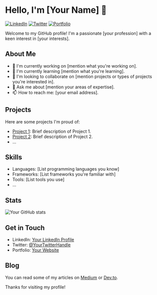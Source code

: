 # Hello, I'm [Your Name] 👋

[![LinkedIn](https://img.shields.io/badge/LinkedIn-YourName-blue)](https://www.linkedin.com/in/yourname)
[![Twitter](https://img.shields.io/badge/Twitter-@YourTwitterHandle-blue)](https://twitter.com/yourtwitterhandle)
[![Portfolio](https://img.shields.io/badge/Portfolio-YourWebsite-orange)](https://yourwebsite.com)

Welcome to my GitHub profile! I'm a passionate [your profession] with a keen interest in [your interests].

## About Me

- 🔭 I'm currently working on [mention what you're working on].
- 🌱 I'm currently learning [mention what you're learning].
- 👯 I'm looking to collaborate on [mention projects or types of projects you're interested in].
- 💬 Ask me about [mention your areas of expertise].
- 📫 How to reach me: [your email address].

## Projects

Here are some projects I'm proud of:

- [Project 1](https://github.com/yourusername/project1): Brief description of Project 1.
- [Project 2](https://github.com/yourusername/project2): Brief description of Project 2.
- ...

## Skills

- Languages: [List programming languages you know]
- Frameworks: [List frameworks you're familiar with]
- Tools: [List tools you use]
- ...

## Stats

![Your GitHub stats](https://github-readme-stats.vercel.app/api?username=yourusername&show_icons=true)

## Get in Touch

- LinkedIn: [Your LinkedIn Profile](https://www.linkedin.com/in/yourname)
- Twitter: [@YourTwitterHandle](https://twitter.com/yourtwitterhandle)
- Portfolio: [Your Website](https://yourwebsite.com)

## Blog

You can read some of my articles on [Medium](https://medium.com/@yourmediumusername) or [Dev.to](https://dev.to/yourdevtousername).

Thanks for visiting my profile!
